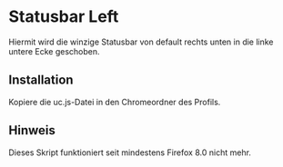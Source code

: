 # Statusbar Left
Hiermit wird die winzige Statusbar von default rechts unten in die linke untere Ecke geschoben.

## Installation
Kopiere die uc.js-Datei in den Chromeordner des Profils.

## Hinweis
Dieses Skript funktioniert seit mindestens Firefox 8.0 nicht mehr.
